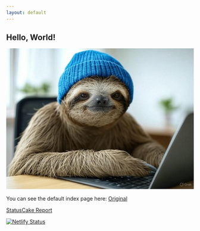 ```yaml
---
layout: default
---
```


## Hello, World!


<!---
![Image of swish](/assets/images/IMG_1262.JPG)
-->

![Image of david](/assets/images/david_sloth.jpg)


You can see the default index page here: [Original](original)

[StatusCake Report](https://status.daveloper.com/)

[![Netlify Status](https://api.netlify.com/api/v1/badges/4e7af8a8-cf78-4669-a0ab-f8b4c570b813/deploy-status)](https://app.netlify.com/sites/gifted-kepler-60c4b4/deploys)
